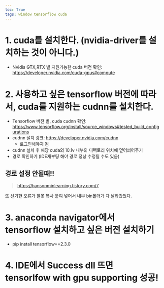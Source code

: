```yaml
---
toc: True
tags: window tensorflow cuda
---
```



# 1. cuda를 설치한다. (nvidia-driver를 설치하는 것이 아니다.)
* Nvidia GTX,RTX 별 지원가능한 cuda 버전 확인: <https://developer.nvidia.com/cuda-gpus#compute>


# 2. 사용하고 싶은 tensorflow 버전에 따라서, cuda를 지원하는 cudnn를 설치한다.
* Tensorflow 버전 별, cuda cudnn 확인: <https://www.tensorflow.org/install/source_windows#tested_build_configurations>
* cudnn 설치 링크: <https://developer.nvidia.com/cudnn>
  * 로그인해야지 됨
* cudnn 설치 후 해당 cuda의 10.1v 내부의 디렉토리 위치에 덮어씌어주기
* 경로 확인하기 (IDE재부팅 해야 경로 정상 수정될 수도 있음)


## 경로 설정 안될때!!
> https://hansonminlearning.tistory.com/7

또 신기한 오류가 잘못 복사 붙여 넣어서 내부 bin폴더가 다 날라갔었다.

# 3. anaconda navigator에서 tensorflow 설치하고 싶은 버전 설치하기
* pip install tensorflow==2.3.0

# 4. IDE에서 Success dll 뜨면 tensorlfow with gpu supporting 성공!
